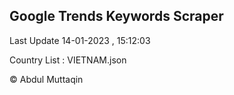 

## Google Trends Keywords Scraper 
 
Last Update 14-01-2023 , 15:12:03

Country List :
VIETNAM.json



© Abdul Muttaqin 
